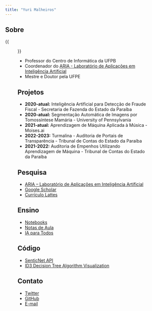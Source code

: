 ```yaml
---
title: "Yuri Malheiros"
---
```


## Sobre
{{<figure class="avatar" src="/profile.jpg" alt="avatar">}}

- Professor do Centro de Informática da UFPB
- Coordenador do [ARIA - Laboratório de Aplicações em Inteligência Artificial](https://aria.ci.ufpb.br)
- Mestre e Doutor pela UFPE

## Projetos 
- **2020-atual:** Inteligência Artificial para Detecção de Fraude Fiscal - Secretaria de Fazenda do Estado da Paraíba
- **2020-atual:** Segmentação Automática de Imagens por Tomossíntese Mamária - University of Pennsylvania
- **2021-atual:** Aprendizagem de Máquina Aplicada à Música - Moises.ai
- **2022-2023:** Turmalina - Auditoria de Portais de Transparência - Tribunal de Contas do Estado da Paraíba
- **2021-2022:** Auditoria de Empenhos Utilizando Aprendizagem de Máquina - Tribunal de Contas do Estado da Paraíba

## Pesquisa
- [ARIA – Laboratório de Aplicações em Inteligência Artificial](https://aria.ci.ufpb.br)
- [Google Scholar](https://scholar.google.com.br/citations?user=EQ0pvXUAAAAJ)
- [Currículo Lattes](http://lattes.cnpq.br/6396235096236217)

## Ensino
- [Notebooks](notebooks)
- [Notas de Aula](notasdeaula)
- [IA para Todos](https://www.youtube.com/watch?v=areBEw5-nrc&list=PLM8TXdmR4D2NfGVIZxXQMkhzmi3uWpA3P)

## Código
- [SenticNet API](https://github.com/yurimalheiros/senticnetapi/)
- [ID3 Decision Tree Algorithm Visualization](https://github.com/yurimalheiros/decisiontreejs)

## Contato
- [Twitter](https://twitter.com/yurimalheiros)
- [GitHub](https://github.com/yurimalheiros)
- [E-mail](mailto:yuri@ci.ufpb.br)
